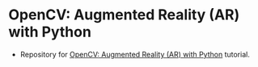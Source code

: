 # OpenCV: Augmented Reality (AR) with Python
- Repository for [OpenCV: Augmented Reality (AR) with Python](https://www.pyimagesearch.com/2021/01/04/opencv-augmented-reality-ar/) tutorial.

